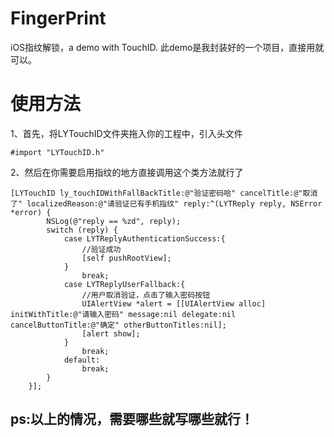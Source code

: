 # FingerPrint
iOS指纹解锁，a demo with TouchID.
此demo是我封装好的一个项目，直接用就可以。

# 使用方法
1、首先，将LYTouchID文件夹拖入你的工程中，引入头文件
```
#import "LYTouchID.h"
```
2、然后在你需要启用指纹的地方直接调用这个类方法就行了
```
[LYTouchID ly_touchIDWithFallBackTitle:@"验证密码哈" cancelTitle:@"取消了" localizedReason:@"请验证已有手机指纹" reply:^(LYTReply reply, NSError *error) {
        NSLog(@"reply == %zd", reply);
        switch (reply) {
            case LYTReplyAuthenticationSuccess:{
                //验证成功
                [self pushRootView];
            }
                break;
            case LYTReplyUserFallback:{
                //用户取消验证，点击了输入密码按钮
                UIAlertView *alert = [[UIAlertView alloc] initWithTitle:@"请输入密码" message:nil delegate:nil cancelButtonTitle:@"确定" otherButtonTitles:nil];
                [alert show];
            }
                break;
            default:
                break;
        }
    }];
```
## ps:以上的情况，需要哪些就写哪些就行！
